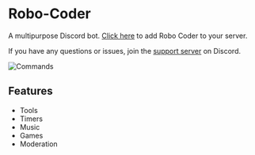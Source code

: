 <link rel="shortcut icon" type="image/x-icon" href="favicon.png">

# Robo-Coder
A multipurpose Discord bot.
[Click here](https://discord.com/oauth2/authorize?client_id=639607732202110977&scope=bot&permissions=805314582) to add Robo Coder to your server.

If you have any questions or issues, join the [support server](https://discord.gg/eHxvStNJb7) on Discord.

![Commands](https://raw.githubusercontent.com/ilovetocode2019/Robo-Coder/master/assets/commands.gif)

## Features
- Tools
- Timers
- Music
- Games
- Moderation
